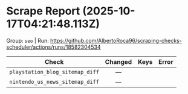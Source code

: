 # Scrape Report (2025-10-17T04:21:48.113Z)

Group: `seo`  |  Run: https://github.com/AlbertoRoca96/scraping-checks-scheduler/actions/runs/18582304534

| Check | Changed | Keys | Error |
|---|:---:|:--|:--|
| `playstation_blog_sitemap_diff` | — |  |  |
| `nintendo_us_news_sitemap_diff` | — |  |  |

